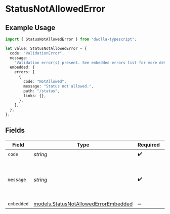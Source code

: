 # StatusNotAllowedError

## Example Usage

```typescript
import { StatusNotAllowedError } from "dwolla-typescript";

let value: StatusNotAllowedError = {
  code: "ValidationError",
  message:
    "Validation error(s) present. See embedded errors list for more details.",
  embedded: {
    errors: [
      {
        code: "NotAllowed",
        message: "Status not allowed.",
        path: "/status",
        links: {},
      },
    ],
  },
};
```

## Fields

| Field                                                                              | Type                                                                               | Required                                                                           | Description                                                                        | Example                                                                            |
| ---------------------------------------------------------------------------------- | ---------------------------------------------------------------------------------- | ---------------------------------------------------------------------------------- | ---------------------------------------------------------------------------------- | ---------------------------------------------------------------------------------- |
| `code`                                                                             | *string*                                                                           | :heavy_check_mark:                                                                 | N/A                                                                                | ValidationError                                                                    |
| `message`                                                                          | *string*                                                                           | :heavy_check_mark:                                                                 | N/A                                                                                | Validation error(s) present. See embedded errors list for more details.            |
| `embedded`                                                                         | [models.StatusNotAllowedErrorEmbedded](../models/statusnotallowederrorembedded.md) | :heavy_minus_sign:                                                                 | N/A                                                                                |                                                                                    |